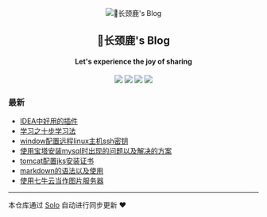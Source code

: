<p align="center"><img alt="🦒长颈鹿's Blog" src="https://static.b3log.org/images/brand/solo-32.png"></p><h2 align="center">
🦒长颈鹿's Blog
</h2>

<h4 align="center">Let's experience the joy of sharing </h4>
<p align="center"><a title="🦒长颈鹿's Blog" target="_blank" href="https://github.com/MrDalili/solo-blog"><img src="https://img.shields.io/github/last-commit/MrDalili/solo-blog.svg?style=flat-square&color=FF9900"></a>
<a title="GitHub repo size in bytes" target="_blank" href="https://github.com/MrDalili/solo-blog"><img src="https://img.shields.io/github/repo-size/MrDalili/solo-blog.svg?style=flat-square"></a>
<a title="Solo Version" target="_blank" href="https://github.com/b3log/solo/releases"><img src="https://img.shields.io/badge/solo-3.6.5-f1e05a.svg?style=flat-square&color=blueviolet"></a>
<a title="Hits" target="_blank" href="https://github.com/b3log/hits"><img src="https://hits.b3log.org/MrDalili/solo-blog.svg"></a></p>

### 最新

* [IDEA中好用的插件](https://www.ningdali.com/articles/2019/09/23/1569247525281.html)
* [学习之十步学习法](https://www.ningdali.com/articles/2019/06/25/1569247523323.html)
* [window配置远程linux主机ssh密钥](https://www.ningdali.com/articles/2019/06/16/1569242947881.html)
* [使用宝塔安装mysql时出现的问题以及解决的方案](https://www.ningdali.com/articles/2019/06/16/1569247522873.html)
* [tomcat配置jks安装证书](https://www.ningdali.com/articles/2019/06/10/1569242940041.html)
* [markdown的语法以及使用](https://www.ningdali.com/articles/2019/06/06/1569242942185.html)
* [使用七牛云当作图片服务器](https://www.ningdali.com/articles/2019/06/06/1569247524282.html)



---

本仓库通过 [Solo](https://github.com/b3log/solo) 自动进行同步更新 ❤️ 